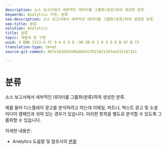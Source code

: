 ```yaml
---
description: 소스 보고서에서 세부적인 데이터를 그룹화(분류)하여 생성한 분류.
keywords: Analytics 구현; 분류
seo-description: 소스 보고서에서 세부적인 데이터를 그룹화(분류)하여 생성한 분류.
seo-title: 분류
solution: Analytics
title: 분류
topic: 개발자 및 구현
uuid: 6 BBB 1113-9 FC 9-4 E 9 D -90 DD-D 2 D 9 D 6 B 67 B 73
translation-type: tm+mt
source-git-commit: 86fe1b3650100a05e52fb2102134fee515c871b1

---
```



# 분류

소스 보고서에서 세부적인 데이터를 그룹화(분류)하여 생성한 분류.

예를 들어 디스플레이 광고를 분석하려고 하는데 이메일, 파트너, 텍스트 광고 및 소셜 미디어 캠페인과 섞여 있는 경우가 있습니다. 이러한 항목을 별도로 분석할 수 있도록 그룹화할 수 있습니다.

자세한 내용은:

* Analytics 도움말 및 참조서의 [분류](https://marketing.adobe.com/resources/help/en_US/reference/classifications.html)

